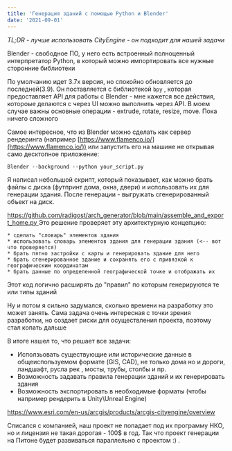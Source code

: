 ```yaml
---
title: 'Генерация зданий с помощью Python и Blender'
date: '2021-09-01'
---
```






_TL;DR - лучше использовать CityEngine - он подходит для нашей задачи_
 
Blender - свободное ПО, у него есть встроенный полноценный интерпретатор Python, 
в который можно импортировать все нужные сторонние библиотеки

По умолчанию идет 3.7х версия, но спокойно обновляется до последней(3.9). Он поставляется с библиотекой
`bpy` , которая предоставляет API для работы с Blender - мне кажется все действия, котороые делаются с через UI можно выполнить через API.
В моем случае важны основные операции - extrude, rotate, resize, move. Пока ничего сложного

Самое интересное, что из Blender можно сделать как сервер рендеринга (например [https://www.flamenco.io/](https://www.flamenco.io/)) или запустить его на машине не открывая само десктопное приложение:

```
Blender --background --python your_script.py
```

Я написал небольшой скрипт, который показывает, как можно брать файлы с диска (футпринт дома, окна, двери) и использовать их для генерации здания.
После генерации - выгружать сгенерированный объект на диск.

[https://github.com/radigost/arch_generator/blob/main/assemble_and_export_home.py
](https://github.com/radigost/arch_generator/blob/main/assemble_and_export_home.py)
Это решение проверяет эту архитектурную концепцию: 
```
* сделать "словарь" элементов здания
* использовать словарь элементов здания для генерации здания (<-- вот что проверяется)
* брать пятно застройки с карты и генерировать здание для него
* брать сгенерированное здание и сохранять его с привязкой к географическим координатам 
* брать данные по определенной географической точке и отображать их
```
Этот код логично расширять до "правил" по которым генерируются те или типы зданий

Ну и потом я сильно задумался, сколько времени на разработку это может занять. 
Сама задача очень интересная с точки зрения разработки, но создает риски для осуществления проекта, поэтому стал копать дальше

В итоге нашел то, что решает все задачи:
* Исползьовать существующие или исторические данные в общеиспользуемом формате (GIS, CAD), не только дома но и дороги, ландшафт, русла рек , мосты, трубы, столбы и пр.
* Возможность задавать правила генерации зданий и их генерировать здания 
* Возможность экспортировать в необходимые форматы (чтобы например рендерить в Unity\Unreal Engine)

[https://www.esri.com/en-us/arcgis/products/arcgis-cityengine/overview
](https://www.esri.com/en-us/arcgis/products/arcgis-cityengine/overview)

Списался с компанией, наш проект не попадает под их программу НКО, но и лицензия не такая дорогая - 100$ в год.
Так что проект генерации на Питоне будет развиваться параллельно с проектом :) .


